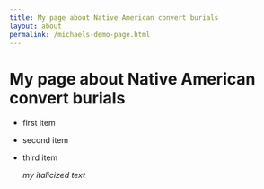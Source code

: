 ```yaml
---
title: My page about Native American convert burials
layout: about
permalink: /michaels-demo-page.html
---
```


# My page about Native American convert burials

- first item
- second item
- third item

  *my italicized text*
